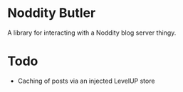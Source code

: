 Noddity Butler
=====

A library for interacting with a Noddity blog server thingy.

Todo
=====

- Caching of posts via an injected LevelUP store
